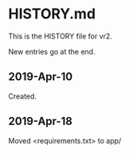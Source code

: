 # HISTORY.md

This is the HISTORY file for vr2.

New entries go at the end.

## 2019-Apr-10

Created.

## 2019-Apr-18

Moved <requirements.txt> to app/












